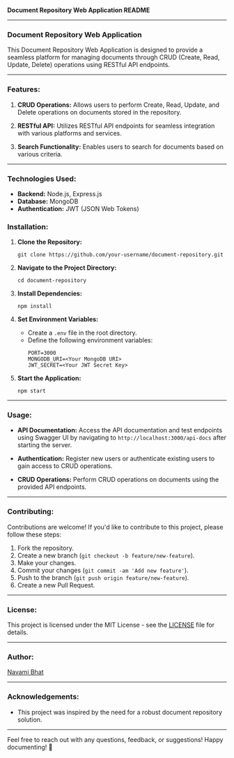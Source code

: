 **Document Repository Web Application README**

---

### Document Repository Web Application

This Document Repository Web Application is designed to provide a seamless platform for managing documents through CRUD (Create, Read, Update, Delete) operations using RESTful API endpoints.

---

### Features:

1. **CRUD Operations:** Allows users to perform Create, Read, Update, and Delete operations on documents stored in the repository.

2. **RESTful API:** Utilizes RESTful API endpoints for seamless integration with various platforms and services.

3. **Search Functionality:** Enables users to search for documents based on various criteria.

---

### Technologies Used:

- **Backend:** Node.js, Express.js
- **Database:** MongoDB
- **Authentication:** JWT (JSON Web Tokens)


### Installation:

1. **Clone the Repository:**
   ```
   git clone https://github.com/your-username/document-repository.git
   ```

2. **Navigate to the Project Directory:**
   ```
   cd document-repository
   ```

3. **Install Dependencies:**
   ```
   npm install
   ```

4. **Set Environment Variables:**
   - Create a `.env` file in the root directory.
   - Define the following environment variables:
     ```
     PORT=3000
     MONGODB_URI=<Your MongoDB URI>
     JWT_SECRET=<Your JWT Secret Key>
     ```

5. **Start the Application:**
   ```
   npm start
   ```

---

### Usage:

- **API Documentation:** Access the API documentation and test endpoints using Swagger UI by navigating to `http://localhost:3000/api-docs` after starting the server.

- **Authentication:** Register new users or authenticate existing users to gain access to CRUD operations.

- **CRUD Operations:** Perform CRUD operations on documents using the provided API endpoints.

---

### Contributing:

Contributions are welcome! If you'd like to contribute to this project, please follow these steps:

1. Fork the repository.
2. Create a new branch (`git checkout -b feature/new-feature`).
3. Make your changes.
4. Commit your changes (`git commit -am 'Add new feature'`).
5. Push to the branch (`git push origin feature/new-feature`).
6. Create a new Pull Request.

---

### License:

This project is licensed under the MIT License - see the [LICENSE](LICENSE) file for details.

---

### Author:

[Navami Bhat](https://github.com/Nav0708)

---

### Acknowledgements:

- This project was inspired by the need for a robust document repository solution.
  
---

Feel free to reach out with any questions, feedback, or suggestions! Happy documenting! 🚀
